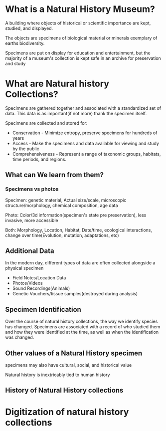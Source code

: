 # What is a Natural History Museum?
A building where objects of historical or scientific importance are kept, studied, and displayed.

The objects are specimens of biological material or minerals exemplary of earths biodiversity.

Specimens are put on display for education and entertainment, but the majority of a museum's collection is kept safe in an archive for preservation and study

# What are Natural history Collections?
Specimens are gathered together and associated with a standardized set of data. This data is as important(if not more) thank the specimen itself. 

Specimens are collected and stored for: 

- Conservation - Minimize entropy, preserve specimens for hundreds of years
- Access - Make the specimens and data available for viewing and study by the public
- Comprehensiveness - Represent a range of taxonomic groups, habitats, time periods, and regions.




## What can We learn from them?

### Specimens vs photos

Specimen: genetic material, Actual size/scale, microscopic structure/morphology, chemical composition, age data

Photo: Color/3d information(specimen's state pre preservation), less invasive, more accessible

Both: Morphology, Location, Habitat, Date/time, ecological interactions, change over time(Evolution, mutation, adaptations, etc)

## Additional Data
In the modern day, different types of data are often collected alongside a physical specimen
- Field Notes/Location Data
- Photos/Videos
- Sound Recordings(Animals)
- Genetic Vouchers/tissue samples(destroyed during analysis)
## Specimen Identification
Over the course of natural history collections, the way we identify species has changed. Specimens are associated with a record of who studied them and how they were identified at the time, as well as when the identification was changed. 

## Other values of a Natural History specimen
specimens may also have cultural, social, and historical value

Natural history is inextricably tied to human history


## History of Natural History collections

# Digitization of natural history collections
